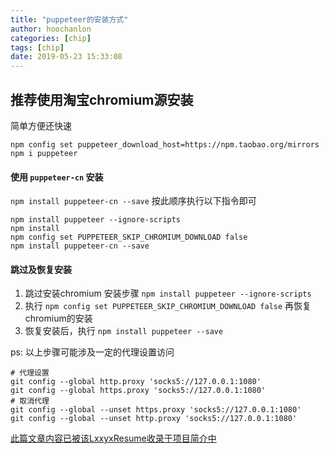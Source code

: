 ```yaml
---
title: "puppeteer的安装方式"
author: hoochanlon
categories: [chip]
tags: [chip]
date: 2019-05-23 15:33:08
---
```


## 推荐使用淘宝chromium源安装

简单方便还快速

```
npm config set puppeteer_download_host=https://npm.taobao.org/mirrors
npm i puppeteer
```
#### 使用 `puppeteer-cn` 安装

`npm install puppeteer-cn --save` 按此顺序执行以下指令即可

```
npm install puppeteer --ignore-scripts
npm install
npm config set PUPPETEER_SKIP_CHROMIUM_DOWNLOAD false
npm install puppeteer-cn --save
```

#### 跳过及恢复安装
  1. 跳过安装chromium 安装步骤 `npm install puppeteer --ignore-scripts`
  2. 执行 `npm config set PUPPETEER_SKIP_CHROMIUM_DOWNLOAD false` 再恢复chromium的安装
  3. 恢复安装后，执行 `npm install puppeteer --save`

ps: 以上步骤可能涉及一定的代理设置访问
```
# 代理设置
git config --global http.proxy 'socks5://127.0.0.1:1080'
git config --global https.proxy 'socks5://127.0.0.1:1080'
# 取消代理
git config --global --unset https.proxy 'socks5://127.0.0.1:1080'
git config --global --unset http.proxy 'socks5://127.0.0.1:1080'
```

[此篇文章内容已被该LxxyxResume收录于项目简介中](https://github.com/Lxxyx/LxxyxResume)
